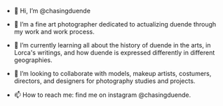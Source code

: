 - 👋 Hi, I’m @chasingduende
- 👀 I’m a fine art photographer dedicated to actualizing duende through my work and work process.


- 🌱 I’m currently learning all about the history of duende in the arts, in Lorca's writings, and how duende is expressed differently in different geographies. 
- 💞️ I’m looking to collaborate with models, makeup artists, costumers, directors, and designers for photography studies and projects.
- 📫 How to reach me: find me on instagram @chasingduende.

<!---
chasingduende/chasingduende is a ✨ special ✨ repository because its `README.md` (this file) appears on your GitHub profile.
You can click the Preview link to take a look at your changes.
--->
